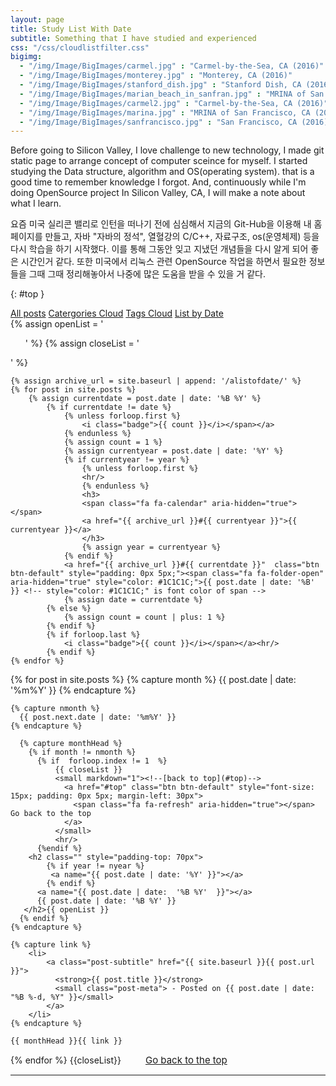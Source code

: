 ```yaml
---
layout: page
title: Study List With Date
subtitle: Something that I have studied and experienced
css: "/css/cloudlistfilter.css"
bigimg: 
  - "/img/Image/BigImages/carmel.jpg" : "Carmel-by-the-Sea, CA (2016)"
  - "/img/Image/BigImages/monterey.jpg" : "Monterey, CA (2016)"
  - "/img/Image/BigImages/stanford_dish.jpg" : "Stanford Dish, CA (2016)"
  - "/img/Image/BigImages/marian_beach_in_sanfran.jpg" : "MRINA of San Francisco, CA (2016)"
  - "/img/Image/BigImages/carmel2.jpg" : "Carmel-by-the-Sea, CA (2016)"
  - "/img/Image/BigImages/marina.jpg" : "MRINA of San Francisco, CA (2016)"
  - "/img/Image/BigImages/sanfrancisco.jpg" : "San Francisco, CA (2016)"
---
```


Before going to Silicon Valley, I love challenge to new technology, I made git static page to arrange concept of computer sceince for myself. I started studying the Data structure, algorithm and OS(operating system). that is a good time to remember knowledge I forgot. And, continuously while I'm doing OpenSource project In Silicon Valley, CA, I will make a note about what I learn. 

요즘 미국 실리콘 밸리로 인턴을 떠나기 전에 심심해서 지금의 Git-Hub을 이용해 내 홈페이지를 만들고, 자바 "자바의 정석", 열혈강의 C/C++, 자료구조, os(운영체제) 등을 다시 학습을 하기 시작했다. 이를 통해 그동안 잊고 지냈던 개념들을 다시 알게 되어 좋은 시간인거 같다. 또한 미국에서 리눅스 관련 OpenSource 작업을 하면서 필요한 정보들을 그때 그때 정리해놓아서 나중에 많은 도움을 받을 수 있을 거 같다.

{: #top }

<!-- this code si from https://github.com/daattali/daattali.github.io/blob/master/index.html --> 
<div class="list-filters post-preview">
  <a href="/" class="list-filter">All posts</a>
  <a href="/alistofcategories" class="list-filter">Catergories Cloud</a>
  <a href="/alistofcloudoftags" class="list-filter">Tags Cloud</a>
  <a href="/alistofdate" class="list-filter filter-selected">List by Date</a>
</div>

<!-- This code from another person of https://github.com/digitaldrummerj/digitaldrummerj.github.io/blob/master/blog/archivebydate-->

<div class="post-preview">
{% assign openList = '<ul class="later on">' %}
{% assign closeList = '</ul>' %}
<!-- for index of date, this code comes from https://github.com/digitaldrummerj/digitaldrummerj.github.io/blob/master/_includes/_sidebar.html-->

	{% assign archive_url = site.baseurl | append: '/alistofdate/' %}
	{% for post in site.posts %}
		{% assign currentdate = post.date | date: '%B %Y' %}
			{% if currentdate != date %}
				{% unless forloop.first %}
					<i class="badge">{{ count }}</i></span></a>
				{% endunless %}
				{% assign count = 1 %}
				{% assign currentyear = post.date | date: '%Y' %}
				{% if currentyear != year %}
					{% unless forloop.first %}
					<hr/>
					{% endunless %}
					<h3>
					<span class="fa fa-calendar" aria-hidden="true"></span>
					<a href="{{ archive_url }}#{{ currentyear }}">{{ currentyear }}</a>
					</h3>
					{% assign year = currentyear %}
				{% endif %}
				<a href="{{ archive_url }}#{{ currentdate }}"  class="btn btn-default" style="padding: 0px 5px;"><span class="fa fa-folder-open" aria-hidden="true" style="color: #1C1C1C;">{{ post.date | date: '%B' }} <!-- style="color: #1C1C1C;" is font color of span -->
				{% assign date = currentdate %}
			{% else %}
				{% assign count = count | plus: 1 %}
			{% endif %}
			{% if forloop.last %}
				<i class="badge">{{ count }}</i></span></a><hr/>
			{% endif %}
	{% endfor %}
	

{% for post in site.posts %}
    {% capture month %}
      {{ post.date | date: '%m%Y' }}
    {% endcapture %}

    {% capture nmonth %}
      {{ post.next.date | date: '%m%Y' }}
    {% endcapture %}

      {% capture monthHead %}
        {% if month != nmonth %}
          {% if  forloop.index != 1  %}
              {{ closeList }}
              <small markdown="1"><!--[back to top](#top)-->
                <a href="#top" class="btn btn-default" style="font-size: 15px; padding: 0px 5px; margin-left: 30px">
                  <span class="fa fa-refresh" aria-hidden="true"></span> Go back to the top
                </a>
              </small>
              <hr/>
          {%endif %}
        <h2 class="" style="padding-top: 70px">
            {% if year != nyear %}
             <a name="{{ post.date | date: '%Y' }}"></a>
            {% endif %} 
          <a name="{{ post.date | date:  '%B %Y'  }}"></a>
          {{ post.date | date: '%B %Y' }}
       </h2>{{ openList }}
      {% endif %}
    {% endcapture %}

    {% capture link %}
        <li>
            <a class="post-subtitle" href="{{ site.baseurl }}{{ post.url }}">
              <strong>{{ post.title }}</strong>
              <small class="post-meta"> - Posted on {{ post.date | date: "%B %-d, %Y" }}</small>
            </a>
        </li>
    {% endcapture %}

    {{ monthHead }}{{ link }}
       
{% endfor %}
{{closeList}}
    <small markdown="1"><!--[back to top](#top)-->
       <a href="#top" class="btn btn-default" style="font-size: 15px; padding: 0px 5px; margin-left: 30px">
         <span class="fa fa-refresh" aria-hidden="true"></span> Go back to the top
       </a>
    </small>
    <hr/>
</div>

